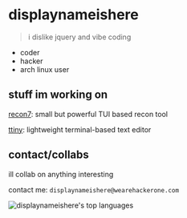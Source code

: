 # displaynameishere
> i dislike jquery and vibe coding
* coder
* hacker
* arch linux user
## stuff im working on
[recon7](https://github.com/displaynameishere/recon7): small but powerful TUI based recon tool

[ttiny](https://github.com/displaynameishere/ttiny): lightweight terminal-based text editor
## contact/collabs
ill collab on anything interesting

contact me: `displaynameishere@wearehackerone.com`

![displaynameishere's top languages](https://github-readme-stats.vercel.app/api/top-langs/?username=displaynameishere&theme=black-lime)

